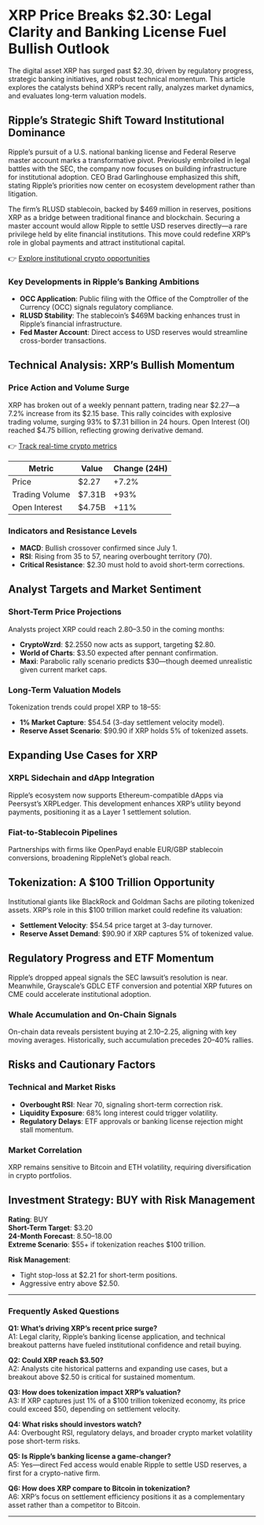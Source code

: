 # XRP Price Breaks $2.30: Legal Clarity and Banking License Fuel Bullish Outlook  

The digital asset XRP has surged past $2.30, driven by regulatory progress, strategic banking initiatives, and robust technical momentum. This article explores the catalysts behind XRP’s recent rally, analyzes market dynamics, and evaluates long-term valuation models.  

## Ripple’s Strategic Shift Toward Institutional Dominance  

Ripple’s pursuit of a U.S. national banking license and Federal Reserve master account marks a transformative pivot. Previously embroiled in legal battles with the SEC, the company now focuses on building infrastructure for institutional adoption. CEO Brad Garlinghouse emphasized this shift, stating Ripple’s priorities now center on ecosystem development rather than litigation.  

The firm’s RLUSD stablecoin, backed by $469 million in reserves, positions XRP as a bridge between traditional finance and blockchain. Securing a master account would allow Ripple to settle USD reserves directly—a rare privilege held by elite financial institutions. This move could redefine XRP’s role in global payments and attract institutional capital.  

👉 [Explore institutional crypto opportunities](https://bit.ly/okx-bonus)  

### Key Developments in Ripple’s Banking Ambitions  
- **OCC Application**: Public filing with the Office of the Comptroller of the Currency (OCC) signals regulatory compliance.  
- **RLUSD Stability**: The stablecoin’s $469M backing enhances trust in Ripple’s financial infrastructure.  
- **Fed Master Account**: Direct access to USD reserves would streamline cross-border transactions.  

## Technical Analysis: XRP’s Bullish Momentum  

### Price Action and Volume Surge  

XRP has broken out of a weekly pennant pattern, trading near $2.27—a 7.2% increase from its $2.15 base. This rally coincides with explosive trading volume, surging 93% to $7.31 billion in 24 hours. Open Interest (OI) reached $4.75 billion, reflecting growing derivative demand.  

👉 [Track real-time crypto metrics](https://bit.ly/okx-bonus)  

| Metric              | Value          | Change (24H) |  
|---------------------|----------------|--------------|  
| Price               | $2.27          | +7.2%        |  
| Trading Volume      | $7.31B         | +93%         |  
| Open Interest       | $4.75B         | +11%         |  

### Indicators and Resistance Levels  

- **MACD**: Bullish crossover confirmed since July 1.  
- **RSI**: Rising from 35 to 57, nearing overbought territory (70).  
- **Critical Resistance**: $2.30 must hold to avoid short-term corrections.  

## Analyst Targets and Market Sentiment  

### Short-Term Price Projections  

Analysts project XRP could reach $2.80–$3.50 in the coming months:  
- **CryptoWzrd**: $2.2550 now acts as support, targeting $2.80.  
- **World of Charts**: $3.50 expected after pennant confirmation.  
- **Maxi**: Parabolic rally scenario predicts $30—though deemed unrealistic given current market caps.  

### Long-Term Valuation Models  

Tokenization trends could propel XRP to $18–$55:  
- **1% Market Capture**: $54.54 (3-day settlement velocity model).  
- **Reserve Asset Scenario**: $90.90 if XRP holds 5% of tokenized assets.  

## Expanding Use Cases for XRP  

### XRPL Sidechain and dApp Integration  

Ripple’s ecosystem now supports Ethereum-compatible dApps via Peersyst’s XRPLedger. This development enhances XRP’s utility beyond payments, positioning it as a Layer 1 settlement solution.  

### Fiat-to-Stablecoin Pipelines  

Partnerships with firms like OpenPayd enable EUR/GBP stablecoin conversions, broadening RippleNet’s global reach.  

## Tokenization: A $100 Trillion Opportunity  

Institutional giants like BlackRock and Goldman Sachs are piloting tokenized assets. XRP’s role in this $100 trillion market could redefine its valuation:  
- **Settlement Velocity**: $54.54 price target at 3-day turnover.  
- **Reserve Asset Demand**: $90.90 if XRP captures 5% of tokenized value.  

## Regulatory Progress and ETF Momentum  

Ripple’s dropped appeal signals the SEC lawsuit’s resolution is near. Meanwhile, Grayscale’s GDLC ETF conversion and potential XRP futures on CME could accelerate institutional adoption.  

### Whale Accumulation and On-Chain Signals  

On-chain data reveals persistent buying at $2.10–$2.25, aligning with key moving averages. Historically, such accumulation precedes 20–40% rallies.  

## Risks and Cautionary Factors  

### Technical and Market Risks  
- **Overbought RSI**: Near 70, signaling short-term correction risk.  
- **Liquidity Exposure**: 68% long interest could trigger volatility.  
- **Regulatory Delays**: ETF approvals or banking license rejection might stall momentum.  

### Market Correlation  

XRP remains sensitive to Bitcoin and ETH volatility, requiring diversification in crypto portfolios.  

## Investment Strategy: BUY with Risk Management  

**Rating**: BUY  
**Short-Term Target**: $3.20  
**24-Month Forecast**: $8.50–$18.00  
**Extreme Scenario**: $55+ if tokenization reaches $100 trillion.  

**Risk Management**:  
- Tight stop-loss at $2.21 for short-term positions.  
- Aggressive entry above $2.50.  

---

### Frequently Asked Questions  

**Q1: What’s driving XRP’s recent price surge?**  
A1: Legal clarity, Ripple’s banking license application, and technical breakout patterns have fueled institutional confidence and retail buying.  

**Q2: Could XRP reach $3.50?**  
A2: Analysts cite historical patterns and expanding use cases, but a breakout above $2.50 is critical for sustained momentum.  

**Q3: How does tokenization impact XRP’s valuation?**  
A3: If XRP captures just 1% of a $100 trillion tokenized economy, its price could exceed $50, depending on settlement velocity.  

**Q4: What risks should investors watch?**  
A4: Overbought RSI, regulatory delays, and broader crypto market volatility pose short-term risks.  

**Q5: Is Ripple’s banking license a game-changer?**  
A5: Yes—direct Fed access would enable Ripple to settle USD reserves, a first for a crypto-native firm.  

**Q6: How does XRP compare to Bitcoin in tokenization?**  
A6: XRP’s focus on settlement efficiency positions it as a complementary asset rather than a competitor to Bitcoin.  

---  
